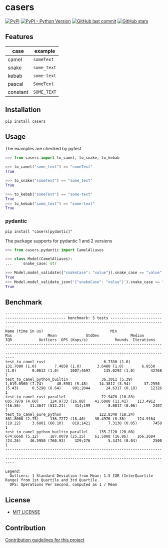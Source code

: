 # casers

[![PyPI](https://img.shields.io/pypi/v/casers)](https://pypi.org/project/casers/)
[![PyPI - Python Version](https://img.shields.io/pypi/pyversions/casers)](https://www.python.org/downloads/)
[![GitHub last commit](https://img.shields.io/github/last-commit/daxartio/casers)](https://github.com/daxartio/casers)
[![GitHub stars](https://img.shields.io/github/stars/daxartio/casers?style=social)](https://github.com/daxartio/casers)

## Features

| case     | example     |
|----------|-------------|
| camel    | `someText`  |
| snake    | `some_text` |
| kebab    | `some-text` |
| pascal   | `SomeText`  |
| constant | `SOME_TEXT` |

## Installation

```
pip install casers
```

## Usage

The examples are checked by pytest

```python
>>> from casers import to_camel, to_snake, to_kebab

>>> to_camel("some_text") == "someText"
True

>>> to_snake("someText") == "some_text"
True

>>> to_kebab("someText") == "some-text"
True
>>> to_kebab("some_text") == "some-text"
True

```

### pydantic

```
pip install "casers[pydantic]"
```

The package supports for pydantic 1 and 2 versions

```python
>>> from casers.pydantic import CamelAliases

>>> class Model(CamelAliases):
...     snake_case: str

>>> Model.model_validate({"snakeCase": "value"}).snake_case == "value"
True
>>> Model.model_validate_json('{"snakeCase": "value"}').snake_case == "value"
True

```

## Benchmark

```
------------------------------------------------------------------------------------------------- benchmark: 5 tests -------------------------------------------------------------------------------------------------
Name (time in us)                              Min                   Max                Mean             StdDev              Median                IQR            Outliers  OPS (Kops/s)            Rounds  Iterations
----------------------------------------------------------------------------------------------------------------------------------------------------------------------------------------------------------------------
test_to_camel_rust                          6.7330 (1.0)        131.7090 (1.0)        7.4058 (1.0)       3.6480 (1.0)        6.8550 (1.0)       0.0612 (1.0)     1007;4697      135.0292 (1.0)       42768           1
test_to_camel_python_builtin               36.3011 (5.39)     1,019.0560 (7.74)      40.5981 (5.48)     14.3812 (3.94)      37.2550 (5.43)      0.5290 (8.64)     901;2044       24.6317 (0.18)      12326           1
test_to_camel_rust_parallel                72.9470 (10.83)      605.7979 (4.60)     124.9733 (16.88)    41.6080 (11.41)    113.4912 (16.56)    31.3647 (512.21)    414;199        8.0017 (0.06)       2407           1
test_to_camel_pure_python                 122.8340 (18.24)      361.8060 (2.75)     136.7272 (18.46)    30.4976 (8.36)     124.9164 (18.22)     3.6801 (60.10)    818;1421        7.3138 (0.05)       7458           1
test_to_camel_python_builtin_parallel     135.2120 (20.08)      674.6668 (5.12)     187.0079 (25.25)    61.5008 (16.86)    166.2684 (24.26)    46.5950 (760.93)    329;276        5.3474 (0.04)       2500           1
----------------------------------------------------------------------------------------------------------------------------------------------------------------------------------------------------------------------

Legend:
  Outliers: 1 Standard Deviation from Mean; 1.5 IQR (InterQuartile Range) from 1st Quartile and 3rd Quartile.
  OPS: Operations Per Second, computed as 1 / Mean
```

## License

* [MIT LICENSE](LICENSE)

## Contribution

[Contribution guidelines for this project](CONTRIBUTING.md)
